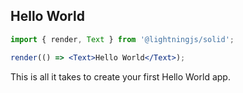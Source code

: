 ## Hello World

```jsx
import { render, Text } from '@lightningjs/solid';

render(() => <Text>Hello World</Text>);
```

This is all it takes to create your first Hello World app.
